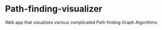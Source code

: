 # Path-finding-visualizer
Web app that visualizes various complicated Path finding Graph Algorithms
